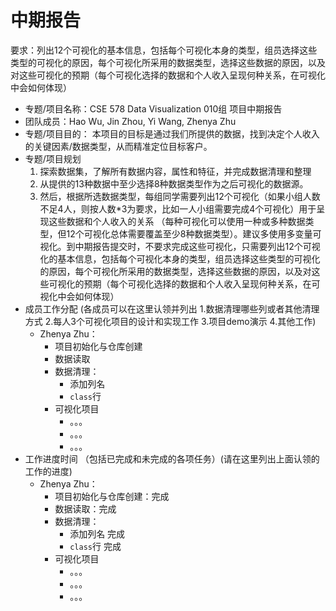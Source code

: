 # 中期报告

要求：列出12个可视化的基本信息，包括每个可视化本身的类型，组员选择这些类型的可视化的原因，每个可视化所采用的数据类型，选择这些数据的原因，以及对这些可视化的预期（每个可视化选择的数据和个人收入呈现何种关系，在可视化中会如何体现）

- 专题/项目名称：CSE 578 Data Visualization 010组 项目中期报告
- 团队成员：Hao Wu, Jin Zhou, Yi Wang, Zhenya Zhu
- 专题/项目目的： 本项目的目标是通过我们所提供的数据，找到决定个人收入的关键因素/数据类型，从而精准定位目标客户。
- 专题/项目规划
    1. 探索数据集，了解所有数据内容，属性和特征，并完成数据清理和整理
    2. 从提供的13种数据中至少选择8种数据类型作为之后可视化的数据源。
    3. 然后，根据所选数据类型，每组同学需要列出12个可视化（如果小组人数不足4人，则按人数*3为要求，比如一人小组需要完成4个可视化）用于呈现这些数据和个人收入的关系 （每种可视化可以使用一种或多种数据类型，但12个可视化总体需要覆盖至少8种数据类型）。建议多使用多变量可视化。到中期报告提交时，不要求完成这些可视化，只需要列出12个可视化的基本信息，包括每个可视化本身的类型，组员选择这些类型的可视化的原因，每个可视化所采用的数据类型，选择这些数据的原因，以及对这些可视化的预期（每个可视化选择的数据和个人收入呈现何种关系，在可视化中会如何体现）
- 成员工作分配 (各成员可以在这里认领并列出 1.数据清理哪些列或者其他清理方式  2.每人3个可视化项目的设计和实现工作 3.项目demo演示 4.其他工作)
    - Zhenya Zhu：
        - 项目初始化与仓库创建
        - 数据读取
        - 数据清理：
            - 添加列名
            - `class`行 
        - 可视化项目
            - 。。。
            - 。。。
            - 。。。
- 工作进度时间 （包括已完成和未完成的各项任务）(请在这里列出上面认领的工作的进度)
    - Zhenya Zhu：
        - 项目初始化与仓库创建：完成
        - 数据读取：完成
        - 数据清理：
            - 添加列名 完成
            - `class`行 完成
        - 可视化项目
            - 。。。
            - 。。。
            - 。。。
    
